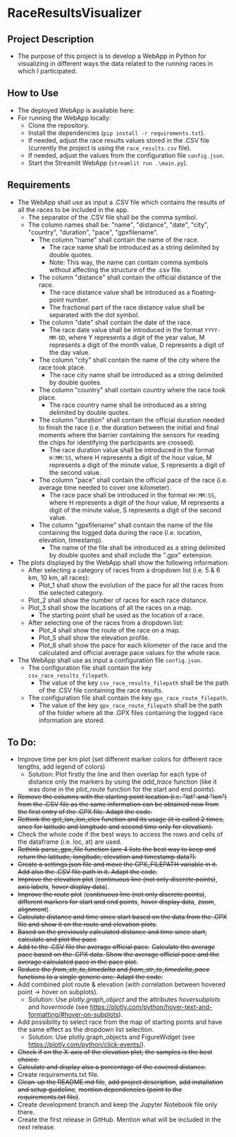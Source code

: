 # RaceResultsVisualizer

## Project Description
* The purpose of this project is to develop a WebApp in Python for visualizing in different ways the data related to the running races in which I participated.

## How to Use
* The deployed WebApp is available here:
* For running the WebApp locally:
  * Clone the repository.
  * Install the dependencies (```pip install -r requirements.txt```).
  * If needed, adjust the race results values stored in the .CSV file (currently the project is using the ```race_results.csv``` file).
  * If needed, adjust the values from the configuration file ```config.json```.
  * Start the Streamlit WebApp (```streamlit run .\main.py```).

## Requirements
* The WebApp shall use as input a .CSV file which contains the results of all the races to be included in the app.
  * The separator of the .CSV file shall be the comma symbol.
  * The column names shall be: "name", "distance", "date", "city", "country", "duration", "pace", "gpxfilename".
    * The column "name" shall contain the name of the race.
      * The race name shall be introduced as a string delimited by double quotes.
      * Note: This way, the name can contain comma symbols without affecting the structure of the .csv file.
    * The column "distance" shall contain the official distance of the race.
      * The race distance value shall be introduced as a floating-point number.
      * The fractional part of the race distance value shall be separated with the dot symbol. 
    * The column "date" shall contain the date of the race.
      * The race date value shall be introduced in the format ```YYYY-MM-DD```, where Y represents a digit of the year value, M represents a digit of the month value, D represents a digit of the day value.
    * The column "city" shall contain the name of the city where the race took place.
      * The race city name shall be introduced as a string delimited by double quotes.
    * The column "country" shall contain country where the race took place.
      * The race country name shall be introduced as a string delimited by double quotes.
    * The column "duration" shall contain the official duration needed to finish the race (i.e. the duration between the initial and final moments where the barrier containing the sensors for reading the chips for identifying the participants are crossed).
      * The race duration value shall be introduced in the format ```H:MM:SS```, where H represents a digit of the hour value, M represents a digit of the minute value, S represents a digit of the second value.
    * The column "pace" shall contain the official pace of the race (i.e. average time needed to cover one kilometer).
      * The race pace shall be introduced in the format ```HH:MM:SS```, where H represents a digit of the hour value, M represents a digit of the minute value, S represents a digit of the second value.
    * The column "gpxfilename" shall contain the name of the file containing the logged data during the race (i.e. location, elevation, timestamp).
      * The name of the file shall be introduced as a string delimited by double quotes and shall include the ".gpx" extension.
* The plots displayed by the WebApp shall show the following information:
  * After selecting a category of races from a dropdown list (i.e. 5 & 6 km, 10 km, all races):
    * Plot_1 shall show the evolution of the pace for all the races from the selected category.
  * Plot_2 shall show the number of races for each race distance.
  * Plot_3 shall show the locations of all the races on a map.
    * The starting point shall be used as the location of a race. 
  * After selecting one of the races from a dropdown list:
    * Plot_4 shall show the route of the race on a map.
    * Plot_5 shall show the elevation profile.
    * Plot_6 shall show the pace for each kilometer of the race and the calculated and official average pace values for the whole race.
* The WebApp shall use as input a configuration file ```config.json```.
  * The configuration file shall contain the key ```csv_race_results_filepath```.
    * The value of the key ```csv_race_results_filepath``` shall be the path of the .CSV file containing the race results.
  * The configuration file shall contain the key ```gpx_race_route_filepath```.
    * The value of the key ```gpx_race_route_filepath``` shall be the path of the folder where all the .GPX files containing the logged race information are stored.

## To Do:
* Improve time per km plot (set different marker colors for different race lengths, add legend of colors)
  * Solution: Plot firstly the line and then overlap for each type of distance only the markers by using the _add_trace_ function (like it was done in the _plot_route_ function for the start and end points).
* ~~Remove the columns with the starting point location (i.e. "lat" and "lon") from the .CSV file as the same information can be obtained now from the first entry of the .GPX file. Adapt the code.~~
* ~~Rethink the get_lan_lon_elev function and its usage (it is called 2 times, once for latitude and longitude and second time only for elevation).~~
* Check the whole code if the best ways to access the rows and cells of the dataframe (i.e. loc, at) are used.
* ~~Rethink parse_gpx_file function (are 4 lists the best way to keep and return the latitude, longitude, elevation and timestamp data?).~~
* ~~Create a settings.json file and move the GPX_FILEPATH variable in it. Add also the .CSV file path in it. Adapt the code.~~
* ~~Improve the elevation plot~~ (~~continuous line (not only discrete points)~~, ~~axis labels~~, ~~hover display data~~).
* ~~Improve the route plot~~ (~~continuous line (not only discrete points)~~, ~~different markers for start and end points~~, ~~hover display data~~, ~~zoom~~, ~~alignment~~).
* ~~Calculate distance and time since start based on the data from the .GPX file and show it on the route and elevation plots.~~
* ~~Based on the previously calculated distance and time since start, calculate and plot the pace~~
* ~~Add to the .CSV file the average official pace.~~ ~~Calculate the average pace based on the .GPX data. Show the average official pace and the average calculated pace in the pace plot.~~
* ~~Reduce the _from_str_to_timedelta_ and _from_str_to_timedelta_pace_ functions to a single generic one. Adapt the code.~~
* Add combined plot route & elevation (with correlation between hovered point -> hover on subplots).
  * Solution: Use _plotly.graph_object_ and the attributes _hoversubplots_ and _hovermode_ (see https://plotly.com/python/hover-text-and-formatting/#hover-on-subplots).
* Add possibility to select race from the map of starting points and have the same effect as the dropdown list selection.
  * Solution: Use plotly.graph_objects and FigureWidget (see https://plotly.com/python/click-events/). 
* ~~Check if on the X-axis of the elevation plot, the samples is the best choice.~~
* ~~Calculate and display also a percentage of the covered distance.~~
* Create requirements.txt file.
* ~~Clean-up the README.md file~~, ~~add project description~~, ~~add installation and setup guideline~~, ~~mention dependencies (point to the requirements.txt file)~~.
* Create development branch and keep the Jupyter Notebook file only there.
* Create the first release in GitHub. Mention what will be included in the next release.
